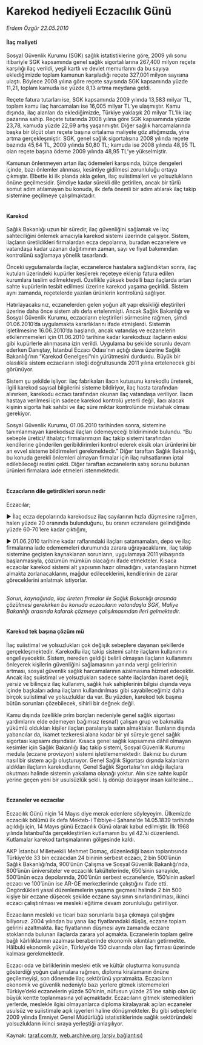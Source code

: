 # Karekod hediyeli Eczacılık Günü

*Erdem Özgür 22.05.2010*

<div class="yazi"><h4>İlaç maliyeti</h4>
<p>Sosyal Güvenlik Kurumu (SGK) sağlık istatistiklerine göre, 2009 yılı sonu itibariyle SGK kapsamında genel sağlık sigortalılarına 267,400 milyon reçete karşılığı ilaç verildi, yeşil kartlı ve devlet memurlarını da bu sayıya eklediğimizde toplam kamunun karşıladığı reçete 327,001 milyon sayısına ulaştı. Böylece 2008 yılına göre reçete sayısında SGK kapsamında yüzde 11,21, toplam kamuda ise yüzde 8,13 artma meydana geldi. </p>
<p>Reçete fatura tutarları ise, SGK kapsamında 2009 yılında 13,583 milyar TL, toplam kamu ilaç harcamaları ise 16,005 milyar TL’ye ulaşmıştır. Kamu dışında, ilaç alanları da eklediğimizde, Türkiye yaklaşık 20 milyar TL’lik ilaç pazarına sahip. Reçete tutarında 2008 yılına göre SGK kapsamında yüzde 23,78, kamuda yüzde 22,69 artış yaşanmıştır. Diğer sağlık harcamalarında başka bir ölçüt olan reçete başına ortalama maliyete göz attığımızda, yine artma gerçekleşmiştir. SGK, genel sağlık sigortalısına 2008 yılında reçete bazında 45,64 TL, 2009 yılında 50,80 TL; kamuda ise 2008 yılında 48,95 TL olan reçete başına ödeme 2009 yılında 48,95 TL’ye yükselmiştir. </p>
<p>Kamunun önlenmeyen artan ilaç ödemeleri karşısında, bütçe dengeleri içinde, bazı önlemler alınması, kesintiye gidilmesi zorunluluğu ortaya çıkmıştır. Elbette ki ilk planda akla gelen, ilaç suiistimalleri ve yolsuzlukların önüne geçilmesidir. Şimdiye kadar sürekli dile getirilen, ancak bir türlü somut adım atılamayan bu konuda, ilk defa önemli bir adım atılarak ilaç takip sistemine geçilmeye çalışılmaktadır. </p>
<h4><br/>Karekod </h4>
<p>Sağlık Bakanlığı uzun bir süredir, ilaç güvenliğini sağlamak ve ilaç sahteciliğini önlemek amacıyla karekod sistemi üzerinde çalışıyor. Sistem, ilaçların üretildikleri firmalardan ecza depolarına, buradan eczanelere ve vatandaşa kadar uzanan dağıtımının zaman, sayı ve fiyat bakımından kontrolünü sağlamaya yönelik tasarlandı. </p>
<p>Önceki uygulamalarda ilaçlar, eczanelerce hastalara sağlandıktan sonra, ilaç kutuları üzerindeki kupürler kesilerek reçeteye eklenip fatura edilen kurumlara teslim edilmekteydi. Özellikle yüksek bedelli bazı ilaçlarda artan sahte kupürlerin tesbit edilmesi üzerine karekod yaşama geçirildi. Sistem aynı zamanda, reçetelerde yazılan ürünlerin kontrolünü sağlıyor.</p>
<p>Hatırlayacaksınız, eczanelerden gelen yoğun alt yapı eksikliği eleştirileri üzerine daha önce sistem altı defa ertelenmişti. Ancak Sağlık Bakanlığı ve Sosyal Güvenlik Kurumu, eczacıların eleştirileri sürmesine rağmen, şimdi 01.06.2010’da uygulamakta kararlıklarını ifade etmişlerdi. Sistemin işletilmesine 16.06.2010’da başlandı, ancak vatandaş ve eczanelerin etkilenmemeleri için 01.06.2010 tarihine kadar karekodsuz ilaçların eskisi gibi kupürlerle alınmasına izin verildi. Uygulama bu şekilde sorunlu devam ederken Danıştay, İstanbul Eczacı Odası’nın açtığı dava üzerine Sağlık Bakanlığı’nın “Karekod Genelgesi”nin yürütmesini durdurdu. Büyük bir olasılıkla sistem eczacıların isteği doğrultusunda 2011 yılına ertelenecek gibi görünüyor.</p>
<p>Sistem şu şekilde işliyor: ilaç fabrikaları ilacın kutusunu karekodlu üreterek, ilgili karekod sayısal bilgilerini sisteme bildiriyor, ilaç hasta tarafından alınırken, karekodu eczacı tarafından okunan ilaç vatandaşa veriliyor. İlacın hastaya verilmesi için sadece karekod kontrolü yeterli değil, ilacı alacak kişinin sigorta hak sahibi ve ilaç süre miktar kontrolünde müstahak olması gerekiyor. </p>
<p>Sosyal Güvenlik Kurumu, 01.06.2010 tarihinden sonra, sistemine tanımlanmayan karekodsuz ilaçları ödemeyeceği bildiriminde bulundu. “Bu sebeple üretici/ ithalatçı firmalarımızın ilaç takip sistemi tarafından kendilerine gönderilen geribildirimleri kontrol ederek eksik olan ürünlerini bir an evvel sisteme bildirmeleri gerekmektedir.” Diğer taraftan Sağlık Bakanlığı, bu konuda gerekli önlemleri almayan firmalar için ilaç ruhsatlarının iptal edilebileceği restini çekti. Diğer taraftan eczanelerin satış sorunu bulunan ürünleri firmalara iade etmeleri istenmektedir.</p>
<h4><br/>Eczacıların dile getirdikleri sorun nedir </h4>
<p>Eczacılar;</p>
<p>► İlaç ecza depolarında karekodsuz ilaç sayılarının hızla düşmesine rağmen, halen yüzde 20 oranında bulunduğunu, bu oranın eczanelere gelindiğinde yüzde 60-70’lere kadar çıktığını, </p>
<p>► 01.06.2010 tarihine kadar raflarındaki ilaçları satamamaları, depo ve ilaç firmalarına iade edememeleri durumunda zarara uğrayacaklarını, ilaç takip sistemine geçişten kaynaklanan sorunların, uygulamaya 2011 yılbaşında başlanmasıyla, çözümün mümkün olacağını ifade etmekteler. Kısaca eczacılar karekod sistemi alt yapısının hazır olmadığını, vatandaşların hizmet almakta zorlanacaklarını, mağdur edileceklerini, kendilerinin de zarar göreceklerini anlatmak istiyorlar. </p>
<p><i><br/>Sorun, kaynağında, ilaç üreten firmalar ile Sağlık Bakanlığı arasında çözülmesi gerekirken bu konuda eczacıların vatandaşla SGK, Maliye Bakanlığı arasında kalarak çözmeye çalışılmasından ileri gelmektedir. </i></p>
<h4><br/>Karekod tek başına çözüm mü</h4>
<p>İlaç suiistimal ve yolsuzlukları çok değişik sebeplere dayanan şekillerde gerçekleşmektedir. Karekodlu ilaç takip sistemi sahte ilaçların kullanımını engelleyecektir. Sistem, nereden geldiği belirli olmayan ilaçların kullanımını önleyerek kişilerin güvenliğini sağlamasının yanında vergi gelirlerinin artması, sosyal güvenlik sağlık harcamalarının azalmasına hizmet edecektir. Ancak ilaç suiistimal ve yolsuzlukları sadece sahte ilaçlardan ibaret değil; yersiz ve bilinçsiz ilaç kullanımı, sağlık hak sahiplerinin bilgisi dışında veya içinde başkaları adına ilaçların kullandırılması gibi sayabileceğimiz daha birçok suiistimal ve yolsuzluklar da var. Bu yüzden, karekod tek başına bütün sorunları çözebilecek, sihirli bir değnek değil.</p>
<p>Kamu dışında özellikle prim borçları nedeniyle genel sağlık sigortası yardımlarını elde edemeyen bağımsız (esnaf) çalışan grup ve bakmakla yükümlü oldukları kişiler ilaçları paralarıyla satın almaktalar. Bunların dışında yabancılar da, ikamet tezkeresi alana kadar bir yıl süreyle genel sağlık sigortası kapsamı dışındalar. Kısaca genel sağlık kapsamına dâhil olmayan kesimler için Sağlık Bakanlığı ilaç takip sistemi, Sosyal Güvenlik Kurumu medula (eczane provizyon) sistemi işletilememektedir. Bakınız bu durum nasıl bir sistem açığı oluşturuyor. Genel Sağlık Sigortası dışında kalanların aldıkları ilaçların karekodlarını, Genel Sağlık Sigortalısı’nın aldığı ilaçlara okutması halinde sistemin yakalama olanağı yoktur. Alın size sahte kupür yerine geçen yeni bir usulsüzlük şekli. İş dönüp dolaşıyor insan kalitesine...</p>
<h4><br/>Eczaneler ve eczacılar</h4>
<p>Eczacılık Günü niçin 14 Mayıs diye merak edenlere söyleyeyim. Ülkemizde eczacılık bölümü ilk defa Mekteb-i Tıbbiye-i Şahane’de 14.05.1839 tarihinde açıldığı için, 14 Mayıs günü Eczacılık Günü olarak kabul edilmiştir. İlk 1968 yılında İstanbul’da gerçekleştirilen kutlamanın bu yıl 42.’si düzenlendi. Kutlamalar karekod tartışmalarının gölgesinde kaldı. </p>
<p>AKP İstanbul Milletvekili Mehmet Domaç, düzenlediği basın toplantısında Türkiye’de 33 bin eczacıdan 24 bininin serbest eczacı, 2 bin 500’ünün Sağlık Bakanlığı’nda, 900’ünün Çalışma ve Sosyal Güvenlik Bakanlığı’nda, 800’ünün üniversiteler ve eczacılık fakültelerinde, 650’sinin sanayide, 500’ünün ecza depolarında, 200’ünün serbest eczanelerde, 150’sinin askerî eczacı ve 100’ünün ise AR-GE merkezlerinde çalıştığını ifade etti. Öngördükleri yasal düzenlemelerin yaşama geçmesi halinde 2 bin 500 kişiye bir eczane düşecek şekilde eczane sayısının sınırlandırılması, ikinci eczacı çalıştırılması ve mesleki eğitime devam zorunluluğu getiriliyor. </p>
<p>Eczacıların mesleki ve ticari bazı sorunlarla başa çıkmaya çalıştığını biliyoruz. 2004 yılından bu yana ilaç fiyatlarındaki düşüş, eczane toplam gelirini azaltmakta. İlaç fiyatlarının düşmesi aynı zamanda eczane stoklarında bulunan ilaçlarda zarara yol açmakta. Eczanelerin toplam gelire bağlı kârlılıklarının azalması beraberinde ekonomik sıkıntıları getirmekte. Hâlbuki ekonomik yükün, Türkiye’de 150 civarında olan ilaç firması üzerinde kalması gerekmektedir. </p>
<p>Eczacı oda ve birliklerinin mesleki etik ve kültür oluşturma konusunda gösterdiği yoğun çalışmalara rağmen, diploma kiralamanın önüne geçilemeyişi, son dönemde ilaç sektörünü yıpratmakta. Eczacıların ekonomik ve güvenlik nedeniyle bazı yerlere gitmek istememeleri Türkiye’deki eczanelerin yüzde 50’sinin, nüfusun yüzde 25’ine sahip olan üç büyük kentte toplanmasına yol açmaktadır. Eczacıların gitmek istemedikleri yerlerde, meslekle ilgisi olmayanlarca diploma kiralayarak açılan eczaneler usulsüz ve suiistimale açık işyerleri haline dönüşmekteler. Bu gibi sebeplerle 2009 yılında Emniyet Genel Müdürlüğü istatistiklerinde sağlık sektöründeki yolsuzlukların ikinci sıraya yerleştiği anlaşılıyor.</p></div>

Kaynak: [taraf.com.tr](http://www.taraf.com.tr:80/erdem-ozgur/makale-karekod-hediyeli-eczacilik-gunu.htm), [web.archive.org (arşiv bağlantısı)](http://web.archive.org/web/20100524020257/http://www.taraf.com.tr:80/erdem-ozgur/makale-karekod-hediyeli-eczacilik-gunu.htm)

